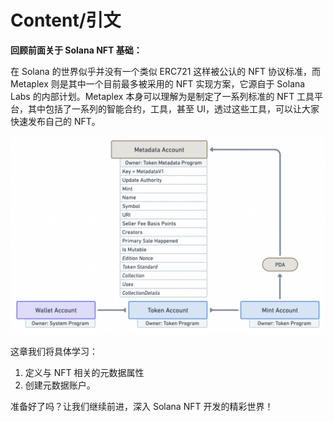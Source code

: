 # Content/引文

**回顾前面关于 Solana NFT 基础：**

在 Solana 的世界似乎并没有一个类似 ERC721 这样被公认的 NFT 协议标准，而 Metaplex 则是其中一个目前最多被采用的 NFT 实现方案，它源自于 Solana Labs 的内部计划。Metaplex 本身可以理解为是制定了一系列标准的 NFT 工具平台，其中包括了一系列的智能合约，工具，甚至 UI，透过这些工具，可以让大家快速发布自己的 NFT。

![Untitled](./img/1-1.png)

这章我们将具体学习：

1. 定义与 NFT 相关的元数据属性
2. 创建元数据账户。

准备好了吗？让我们继续前进，深入 Solana NFT 开发的精彩世界！